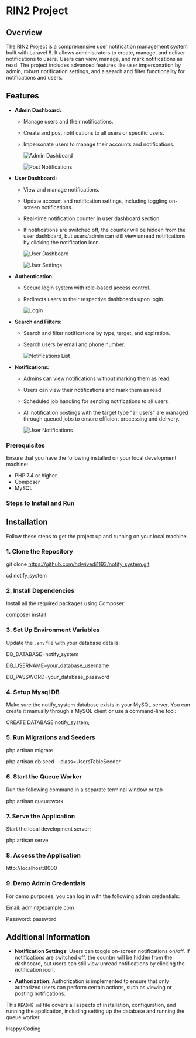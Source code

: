 # RIN2 Project

## Overview

The RIN2 Project is a comprehensive user notification management system built with Laravel 8. It allows administrators to create, manage, and deliver notifications to users. Users can view, manage, and mark notifications as read. The project includes advanced features like user impersonation by admin, robust notification settings, and a search and filter functionality for notifications and users.

## Features

- **Admin Dashboard:**
  - Manage users and their notifications.
  - Create and post notifications to all users or specific users.
  - Impersonate users to manage their accounts and notifications.


      ![Admin Dashboard](https://i.ibb.co/mzRwcDd/Screenshot-1.png)


      ![Post Notifications](https://i.ibb.co/Pc33pJ7/Screenshot-3.png)




  

- **User Dashboard:**
  - View and manage notifications.
  - Update account and notification settings, including toggling on-screen notifications.
  - Real-time notification counter in user dashboard section.
  - If notifications are switched off, the counter will be hidden from the user dashboard, but users/admin can still view unread notifications by clicking the notification icon.

    ![User Dashboard](https://i.ibb.co/tmhkVw9/Screenshot-5.png)

    ![User Settings](https://i.ibb.co/Jvk9Srm/Screenshot-6.png)

    

- **Authentication:**
  - Secure login system with role-based access control.
  - Redirects users to their respective dashboards upon login.
  
    ![Login](https://i.ibb.co/syYQdwf/Screenshot.png)


- **Search and Filters:**
  - Search and filter notifications by type, target, and expiration.
  - Search users by email and phone number.

    ![Notifications List](https://i.ibb.co/qpyG2mC/Screenshot-4.png)


- **Notifications:**
  - Admins can view notifications without marking them as read.
  - Users can view their notifications and mark them as read
  - Scheduled job handling for sending notifications to all users.
  - All notification postings with the target type "all users" are managed through queued jobs to ensure efficient processing and delivery.

      ![User Notifications](https://i.ibb.co/n3tnXNF/Screenshot-7.png)


### Prerequisites

Ensure that you have the following installed on your local development machine:

- PHP 7.4 or higher
- Composer
- MySQL

### Steps to Install and Run

## Installation

Follow these steps to get the project up and running on your local machine.

### 1. Clone the Repository


git clone https://github.com/hdwivedi1193/notify_system.git

cd notify_system

### 2. Install Dependencies

Install all the required packages using Composer:

composer install


### 3. Set Up Environment Variables


Update the `.env` file with your database details:

DB_DATABASE=notify_system

DB_USERNAME=your_database_username

DB_PASSWORD=your_database_password

### 4. Setup Mysql DB
Make sure the notify_system database exists in your MySQL server. You can create it manually through a MySQL client or use a command-line tool:

CREATE DATABASE notify_system;

### 5. Run Migrations and Seeders

php artisan migrate

php artisan db:seed --class=UsersTableSeeder

### 6. Start the Queue Worker

Run the following command in a separate terminal window or tab

php artisan queue:work

### 7. Serve the Application

Start the local development server:

php artisan serve

### 8. Access the Application

http://localhost:8000

### 9. Demo Admin Credentials

For demo purposes, you can log in with the following admin credentials:

Email: admin@example.com

Password: password

## Additional Information

- **Notification Settings**: Users can toggle on-screen notifications on/off. If notifications are switched off, the counter will be hidden from the dashboard, but users can still view unread notifications by clicking the notification icon.

- **Authorization**: Authorization is implemented to ensure that only authorized users can perform certain actions, such as viewing or posting notifications.

This `README.md` file covers all aspects of installation, configuration, and running the application, including setting up the database and running the queue worker.

Happy Coding